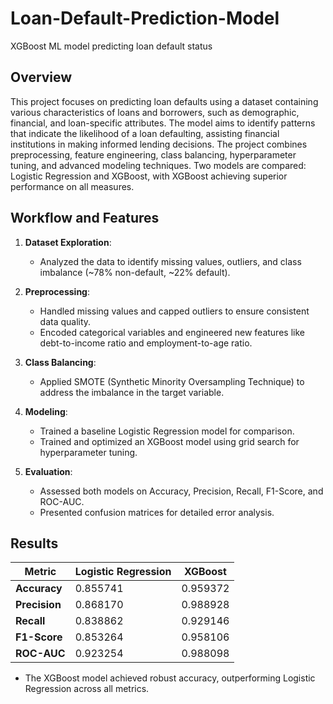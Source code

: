 # Loan-Default-Prediction-Model
XGBoost ML model predicting loan default status

## Overview

This project focuses on predicting loan defaults using a dataset containing various characteristics of loans and borrowers, such as demographic, financial, and loan-specific attributes. The model aims to identify patterns that indicate the likelihood of a loan defaulting, assisting financial institutions in making informed lending decisions. The project combines preprocessing, feature engineering, class balancing, hyperparameter tuning, and advanced modeling techniques. Two models are compared: Logistic Regression and XGBoost, with XGBoost achieving superior performance on all measures.

## Workflow and Features

1. **Dataset Exploration**:
   - Analyzed the data to identify missing values, outliers, and class imbalance (~78% non-default, ~22% default).

2. **Preprocessing**:
   - Handled missing values and capped outliers to ensure consistent data quality.
   - Encoded categorical variables and engineered new features like debt-to-income ratio and employment-to-age ratio.

3. **Class Balancing**:
   - Applied SMOTE (Synthetic Minority Oversampling Technique) to address the imbalance in the target variable.

4. **Modeling**:
   - Trained a baseline Logistic Regression model for comparison.
   - Trained and optimized an XGBoost model using grid search for hyperparameter tuning.

5. **Evaluation**:
   - Assessed both models on Accuracy, Precision, Recall, F1-Score, and ROC-AUC.
   - Presented confusion matrices for detailed error analysis.
  

## Results

| Metric                | Logistic Regression | XGBoost       |
|-----------------------|---------------------|---------------|
| **Accuracy**          | 0.855741            | 0.959372      |
| **Precision**         | 0.868170            | 0.988928      |
| **Recall**            | 0.838862            | 0.929146      |
| **F1-Score**          | 0.853264            | 0.958106      |
| **ROC-AUC**           | 0.923254            | 0.988098      |

- The XGBoost model achieved robust accuracy, outperforming Logistic Regression across all metrics.

